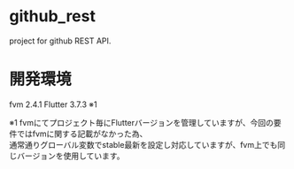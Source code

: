 # github_rest
project for github REST API.

# 開発環境
fvm 2.4.1
Flutter 3.7.3 ※1

※1 fvmにてプロジェクト毎にFlutterバージョンを管理していますが、今回の要件ではfvmに関する記載がなかった為、<br>
通常通りグローバル変数でstable最新を設定し対応していますが、fvm上でも同じバージョンを使用しています。

